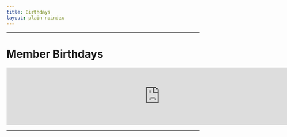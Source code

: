 ```yaml
---
title: Birthdays
layout: plain-noindex
---
```

---
# Member  Birthdays
<p><iframe src="https://docs.google.com/gview?url={{ site.files_url }}/{{ "now" | date: "%Y" }}_{{ "now" | date: "%B" }}_Birthdays.pdf&embedded=true" id="pdf" width="800" height="auto" frameborder="0" allowfullscreen="true" mozallowfullscreen="true" webkitallowfullscreen="true"></iframe></p>

---
